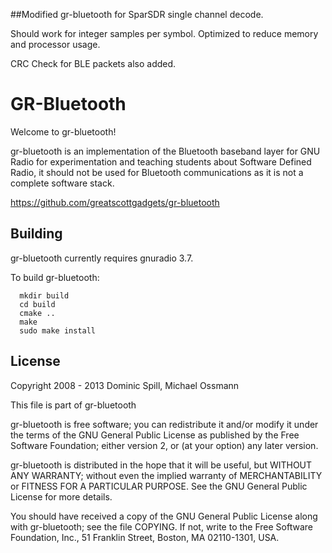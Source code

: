 ##Modified gr-bluetooth for SparSDR single channel decode. 

Should work for integer samples per symbol. Optimized to reduce memory and processor usage.

CRC Check for BLE packets also added.

GR-Bluetooth
============
Welcome to gr-bluetooth!

gr-bluetooth is an implementation of the Bluetooth baseband layer for GNU Radio
for experimentation and teaching students about Software Defined Radio, it
should not be used for Bluetooth communications as it is not a complete
software stack.

https://github.com/greatscottgadgets/gr-bluetooth

Building
--------
gr-bluetooth currently requires gnuradio 3.7.

To build gr-bluetooth:
```
  mkdir build
  cd build
  cmake ..
  make
  sudo make install
```

License
-------
Copyright 2008 - 2013 Dominic Spill, Michael Ossmann

This file is part of gr-bluetooth

gr-bluetooth is free software; you can redistribute it and/or modify
it under the terms of the GNU General Public License as published by
the Free Software Foundation; either version 2, or (at your option)
any later version.

gr-bluetooth is distributed in the hope that it will be useful,
but WITHOUT ANY WARRANTY; without even the implied warranty of
MERCHANTABILITY or FITNESS FOR A PARTICULAR PURPOSE.  See the
GNU General Public License for more details.

You should have received a copy of the GNU General Public License
along with gr-bluetooth; see the file COPYING.  If not, write to
the Free Software Foundation, Inc., 51 Franklin Street,
Boston, MA 02110-1301, USA.
